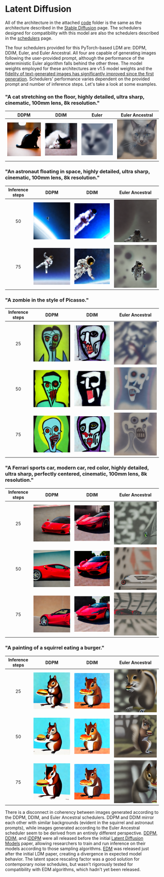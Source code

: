 # Latent Diffusion

All of the architecture in the attached [code](https://github.com/ejohansson13/Latent-Diffusion/tree/main/Code) folder is the same as the architecture described in the [Stable Diffusion](https://github.com/ejohansson13/Latent-Diffusion/blob/main/StableDiffusion_ML.md) page. The schedulers designed for compatibility with this model are also the schedulers described in the [schedulers](https://github.com/ejohansson13/Latent-Diffusion/blob/main/Schedulers_ML.md) page.

The four schedulers provided for this PyTorch-based LDM are: DDPM, DDIM, Euler, and Euler Ancestral. All four are capable of generating images following the user-provided prompt, although the performance of the deterministic Euler algorithm falls behind the other three. The model weights employed for these architectures are v1.5 model weights and the [fidelity of text-generated images has significantly improved since the first generation](https://arxiv.org/pdf/2403.03206#page=11). Schedulers' performance varies dependent on the provided prompt and number of inference steps. Let's take a look at some examples.

### "A cat stretching on the floor, highly detailed, ultra sharp, cinematic, 100mm lens, 8k resolution."

| DDPM          | DDIM          |  Euler        |Euler Ancestral|
| :-----------: | :-----------: | :-----------: | :-----------: |
| ![](Images/examples/ddpm_cat.png) | ![](Images/examples/ddim_cat.png) | ![](Images/examples/euler_cat.png) | ![](Images/examples/euler_a_cat.png) |


### "An astronaut floating in space, highly detailed, ultra sharp, cinematic, 100mm lens, 8k resolution."

|Inference steps| DDPM          | DDIM          |Euler Ancestral|
| :-----------: | :-----------: | :-----------: | :-----------: |
| 50 | ![](Images/examples/ddpm_astronaut_50.png) | ![](Images/examples/ddim_astronaut_50.png) | ![](Images/examples/euler_a_astronaut_50.png) |
| 75 | ![](Images/examples/ddpm_astronaut_75.png) | ![](Images/examples/ddim_astronaut_75.png) | ![](Images/examples/euler_a_astronaut_75.png) |


### "A zombie in the style of Picasso."

|Inference steps| DDPM          | DDIM          |Euler Ancestral|
| :-----------: | :-----------: | :-----------: | :-----------: |
| 25 | ![](Images/examples/ddpm_zombie_25.png) | ![](Images/examples/ddim_zombie_25.png) | ![](Images/examples/euler_a_zombie_25.png) |
| 50 | ![](Images/examples/ddpm_zombie_50.png) | ![](Images/examples/ddim_zombie_50.png) | ![](Images/examples/euler_a_zombie_50.png) |
| 75 | ![](Images/examples/ddpm_zombie_75.png) | ![](Images/examples/ddim_zombie_75.png) | ![](Images/examples/euler_a_zombie_75.png) |


### "A Ferrari sports car, modern car, red color, highly detailed, ultra sharp, perfectly centered, cinematic, 100mm lens, 8k resolution."

|Inference steps| DDPM          | DDIM          |Euler Ancestral|
| :-----------: | :-----------: | :-----------: | :-----------: |
| 25 | ![](Images/examples/ddpm_car_25.png) | ![](Images/examples/ddim_car_25.png) | ![](Images/examples/euler_a_car_25.png) |
| 50 | ![](Images/examples/ddpm_car_50.png) | ![](Images/examples/ddim_car_50.png) | ![](Images/examples/euler_a_car_50.png) |
| 75 | ![](Images/examples/ddpm_car_75.png) | ![](Images/examples/ddim_car_75.png) | ![](Images/examples/euler_a_car_75.png) |


### "A painting of a squirrel eating a burger."

|Inference steps| DDPM          | DDIM          |Euler Ancestral|
| :-----------: | :-----------: | :-----------: | :-----------: |
| 25 | ![](Images/examples/ddpm_squirrel_25.png) | ![](Images/examples/ddim_squirrel_25.png) | ![](Images/examples/euler_a_squirrel_25.png) |
| 50 | ![](Images/examples/ddpm_squirrel_50.png) | ![](Images/examples/ddim_squirrel_50.png) | ![](Images/examples/euler_a_squirrel_50.png) |
| 75 | ![](Images/examples/ddpm_squirrel_75.png) | ![](Images/examples/ddim_squirrel_75.png) | ![](Images/examples/euler_a_squirrel_75.png) |


There is a disconnect in coherency between images generated according to the DDPM, DDIM, and Euler Ancestral schedulers. DDPM and DDIM mirror each other with similar backgrounds (evident in the squirrel and astronaut prompts), while images generated according to the Euler Ancestral scheduler seem to be derived from an entirely different perspective. [DDPM](https://arxiv.org/abs/2006.11239), [DDIM](https://arxiv.org/abs/2010.02502), and [iDDPM](https://arxiv.org/abs/2102.09672) were all released before the initial [Latent Diffusion Models](https://arxiv.org/pdf/2112.10752) paper, allowing researchers to train and run inference on their models according to those sampling algorithms. [EDM](https://arxiv.org/abs/2206.00364) was released just after the initial LDM paper, creating a divergence in expected model behavior. The latent space rescaling factor was a good solution for contemporary noise schedules, but wasn't rigorously tested for compatibility with EDM algorithms, which hadn't yet been released.
